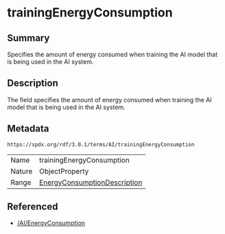 <!-- Automatically generated by spec-parser v2.5.0 on 2024-08-10T18:46:28.607668+00:00 -->
<!-- SPDX-License-Identifier: Community-Spec-1.0 -->

# trainingEnergyConsumption

## Summary

Specifies the amount of energy consumed when training the AI model that is
being used in the AI system.


## Description

The field specifies the amount of energy consumed when training the AI model
that is being used in the AI system.


## Metadata

`https://spdx.org/rdf/3.0.1/terms/AI/trainingEnergyConsumption`


| | |
|---|---|
| Name | trainingEnergyConsumption |
| Nature | ObjectProperty |
| Range | [EnergyConsumptionDescription](../Classes/EnergyConsumptionDescription.md) |




## Referenced

- [/AI/EnergyConsumption](../../AI/Classes/EnergyConsumption.md)

